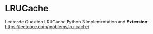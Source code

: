# LRUCache
Leetcode Question LRUCache Python 3 Implementation and **Extension**: https://leetcode.com/problems/lru-cache/

